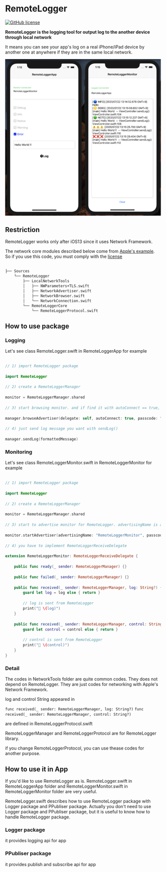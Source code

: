 # RemoteLogger

 [![GitHub license](https://img.shields.io/badge/license-MIT-lightgrey.svg)](https://raw.githubusercontent.com/Carthage/Carthage/master/LICENSE.md)

**RemoteLogger is the logging tool for output log to the another device through local network**

It means you can see your app's log on a real iPhone/iPad device by another one at anywhere if they are in the same local network.


![capmovie1](./cap0.jpg)



## Restriction

RemoteLogger works only after iOS13 since it uses Network Framework.

The network core modules described below come from [Apple's example](https://developer.apple.com/documentation/network/building_a_custom_peer-to-peer_protocol). So if you use this code, you must comply with the [license](.//Sources/RemoteLogger/LocalNetworkTools/LICENSE.txt)

```

├── Sources
    └── RemoteLogger
        ├── LocalNetworkTools
        │   ├── NWParameters+TLS.swift
        │   ├── NetworkAdvertiser.swift
        │   ├── NetworkBrowser.swift
        │   └── NetworkConnection.swift
        └── RemoteLoggerCore
            └── RemoteLoggerProtocol.swift
```


## How to use package

### Logging

Let's see class RemoteLogger.swift in RemoteLoggerApp for example

```swift

// 1) import RemoteLogger package

import RemoteLogger

// 2) create a RemoteLoggerManager

monitor = RemoteLoggerManager.shared

// 3) start browsing monitor. and if find it with autoConnect == true, RemoteLoggerManager automatically connect it

manager.browseAdvertiser(delegate: self, autoConnect: true, passcode: "PASSCODE", receiveDelegate: nil)

// 4) just send log message you want with sendLog()

manager.sendLog(formattedMessage)

```

### Monitoring

Let's see class RemoteLoggerMonitor.swift in RemoteLoggerMonitor for example

```swift

// 1) import RemoteLogger package

import RemoteLogger

// 2) create a RemoteLoggerManager

monitor = RemoteLoggerManager.shared

// 3) start to advertise monitor for RemoteLogger. advertisingName is anything ok, passcode needs to be same as RemoteLogger's one

monitor.startAdvertiser(advertisingName: "RemoteLoggerMonitor", passcode: "PASSCODE", receiveDelegate: self)

// 4) you have to implement RemoteLoggerReceiveDelegate

extension RemoteLoggerMonitor: RemoteLoggerReceiveDelegate {

    public func ready(_ sender: RemoteLoggerManager) {}

    public func failed(_ sender: RemoteLoggerManager) {}

    public func received(_ sender: RemoteLoggerManager, log: String?) {
        guard let log = log else { return }

        // log is sent from RemoteLogger
        print("🍎 \(log)")
    }

    public func received(_ sender: RemoteLoggerManager, control: String?) {
        guard let control = control else { return }

        // control is sent from RemoteLogger
        print("🍏 \(control)")
    }
}

```

### Detail

The codes in NetworkTools folder are quite common codes. They does not depend on RemoteLogger. They are just codes for networking with Apple's Network Framework.

log and control String appeared in

`func received(_ sender: RemoteLoggerManager, log: String?)`
`func received(_ sender: RemoteLoggerManager, control: String?)`

are defined in RemoteLoggerProtocol.swift

RemoteLoggerManager and RemoteLoggerProtocol are for RemoteLogger library.

if you change RemoteLoggerProtocol, you can use thease codes for another purpose.


## How to use it in App

If you'd like to use RemoteLogger as is.
RemoteLogger.swift in RemoteLoggerApp folder and RemoteLoggerMonitor.swift in RemoteLoggerMonitor folder are very useful.

RemoteLogger.swift describes how to use RemoteLogger package with Logger package and PPubliser package. 
Actually you don't need to use Logger package and PPubliser package, but it is useful to know how to handle RemoteLogger package.

### Logger package

it provides logging api for app

### PPubliser package

it provides publish and subscribe api for app
